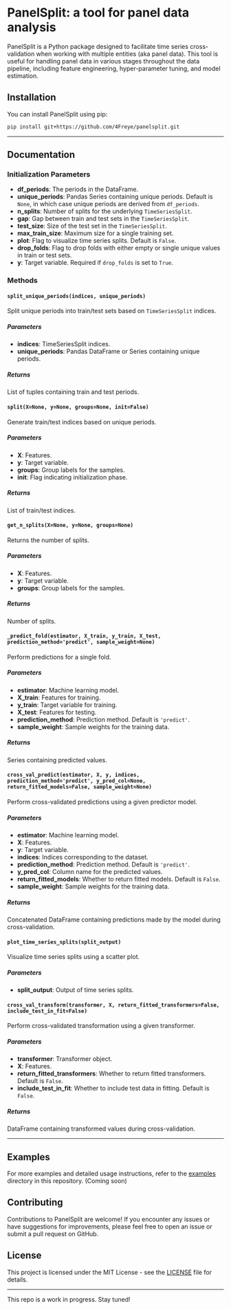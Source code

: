 # PanelSplit: a tool for panel data analysis

PanelSplit is a Python package designed to facilitate time series cross-validation when working with multiple entities (aka panel data). This tool is useful for handling panel data in various stages throughout the data pipeline, including feature engineering, hyper-parameter tuning, and model estimation.

## Installation

You can install PanelSplit using pip:

```bash
pip install git+https://github.com/4Freye/panelsplit.git
```
---

## Documentation

### Initialization Parameters
- **df_periods**: The periods in the DataFrame.
- **unique_periods**: Pandas Series containing unique periods. Default is `None`, in which case unique periods are derived from `df_periods`.
- **n_splits**: Number of splits for the underlying `TimeSeriesSplit`.
- **gap**: Gap between train and test sets in the `TimeSeriesSplit`.
- **test_size**: Size of the test set in the `TimeSeriesSplit`.
- **max_train_size**: Maximum size for a single training set.
- **plot**: Flag to visualize time series splits. Default is `False`.
- **drop_folds**: Flag to drop folds with either empty or single unique values in train or test sets.
- **y**: Target variable. Required if `drop_folds` is set to `True`.

### Methods

#### `split_unique_periods(indices, unique_periods)`
Split unique periods into train/test sets based on `TimeSeriesSplit` indices.

##### Parameters
- **indices**: TimeSeriesSplit indices.
- **unique_periods**: Pandas DataFrame or Series containing unique periods.

##### Returns
List of tuples containing train and test periods.

#### `split(X=None, y=None, groups=None, init=False)`
Generate train/test indices based on unique periods.

##### Parameters
- **X**: Features.
- **y**: Target variable.
- **groups**: Group labels for the samples.
- **init**: Flag indicating initialization phase.

##### Returns
List of train/test indices.

#### `get_n_splits(X=None, y=None, groups=None)`
Returns the number of splits.

##### Parameters
- **X**: Features.
- **y**: Target variable.
- **groups**: Group labels for the samples.

##### Returns
Number of splits.

#### `_predict_fold(estimator, X_train, y_train, X_test, prediction_method='predict', sample_weight=None)`
Perform predictions for a single fold.

##### Parameters
- **estimator**: Machine learning model.
- **X_train**: Features for training.
- **y_train**: Target variable for training.
- **X_test**: Features for testing.
- **prediction_method**: Prediction method. Default is `'predict'`.
- **sample_weight**: Sample weights for the training data.

##### Returns
Series containing predicted values.

#### `cross_val_predict(estimator, X, y, indices, prediction_method='predict', y_pred_col=None, return_fitted_models=False, sample_weight=None)`
Perform cross-validated predictions using a given predictor model.

##### Parameters
- **estimator**: Machine learning model.
- **X**: Features.
- **y**: Target variable.
- **indices**: Indices corresponding to the dataset.
- **prediction_method**: Prediction method. Default is `'predict'`.
- **y_pred_col**: Column name for the predicted values.
- **return_fitted_models**: Whether to return fitted models. Default is `False`.
- **sample_weight**: Sample weights for the training data.

##### Returns
Concatenated DataFrame containing predictions made by the model during cross-validation.

#### `plot_time_series_splits(split_output)`
Visualize time series splits using a scatter plot.

##### Parameters
- **split_output**: Output of time series splits.

#### `cross_val_transform(transformer, X, return_fitted_transformers=False, include_test_in_fit=False)`
Perform cross-validated transformation using a given transformer.

##### Parameters
- **transformer**: Transformer object.
- **X**: Features.
- **return_fitted_transformers**: Whether to return fitted transformers. Default is `False`.
- **include_test_in_fit**: Whether to include test data in fitting. Default is `False`.

##### Returns
DataFrame containing transformed values during cross-validation.

---

## Examples

For more examples and detailed usage instructions, refer to the [examples](examples) directory in this repository. (Coming soon)

## Contributing

Contributions to PanelSplit are welcome! If you encounter any issues or have suggestions for improvements, please feel free to open an issue or submit a pull request on GitHub.

## License

This project is licensed under the MIT License - see the [LICENSE](LICENSE) file for details.

---

This repo is a work in progress. Stay tuned!
